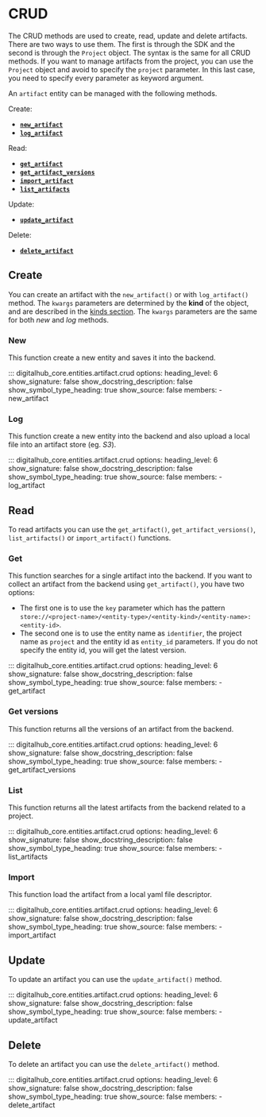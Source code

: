 # CRUD

The CRUD methods are used to create, read, update and delete artifacts. There are two ways to use them.
The first is through the SDK and the second is through the `Project` object.
The syntax is the same for all CRUD methods. If you want to manage artifacts from the project, you can use the `Project` object and avoid to specify the `project` parameter. In this last case, you need to specify every parameter as keyword argument.

An `artifact` entity can be managed with the following methods.

Create:

- [**`new_artifact`**](#new)
- [**`log_artifact`**](#log)

Read:

- [**`get_artifact`**](#get)
- [**`get_artifact_versions`**](#get-versions)
- [**`import_artifact`**](#import)
- [**`list_artifacts`**](#list)

Update:

- [**`update_artifact`**](#update)

Delete:

- [**`delete_artifact`**](#delete)

## Create

You can create an artifact with the `new_artifact()` or with `log_artifact()` method.
The `kwargs` parameters are determined by the **kind** of the object, and are described in the [kinds section](kinds.md).
The `kwargs` parameters are the same for both *new* and *log* methods.

### New

This function create a new entity and saves it into the backend.

::: digitalhub_core.entities.artifact.crud
    options:
        heading_level: 6
        show_signature: false
        show_docstring_description: false
        show_symbol_type_heading: true
        show_source: false
        members:
            - new_artifact

### Log

This function create a new entity into the backend and also upload a local file into an artifact store (eg. *S3*).

::: digitalhub_core.entities.artifact.crud
    options:
        heading_level: 6
        show_signature: false
        show_docstring_description: false
        show_symbol_type_heading: true
        show_source: false
        members:
            - log_artifact

## Read

To read artifacts you can use the `get_artifact()`, `get_artifact_versions()`, `list_artifacts()` or `import_artifact()` functions.

### Get

This function searches for a single artifact into the backend.
If you want to collect an artifact from the backend using `get_artifact()`, you have two options:

- The first one is to use the `key` parameter which has the pattern `store://<project-name>/<entity-type>/<entity-kind>/<entity-name>:<entity-id>`.
- The second one is to use the entity name as `identifier`, the project name as `project` and the entity id as `entity_id` parameters. If you do not specify the entity id, you will get the latest version.

::: digitalhub_core.entities.artifact.crud
    options:
        heading_level: 6
        show_signature: false
        show_docstring_description: false
        show_symbol_type_heading: true
        show_source: false
        members:
            - get_artifact

### Get versions

This function returns all the versions of an artifact from the backend.

::: digitalhub_core.entities.artifact.crud
    options:
        heading_level: 6
        show_signature: false
        show_docstring_description: false
        show_symbol_type_heading: true
        show_source: false
        members:
            - get_artifact_versions

### List

This function returns all the latest artifacts from the backend related to a project.

::: digitalhub_core.entities.artifact.crud
    options:
        heading_level: 6
        show_signature: false
        show_docstring_description: false
        show_symbol_type_heading: true
        show_source: false
        members:
            - list_artifacts

### Import

This function load the artifact from a local yaml file descriptor.

::: digitalhub_core.entities.artifact.crud
    options:
        heading_level: 6
        show_signature: false
        show_docstring_description: false
        show_symbol_type_heading: true
        show_source: false
        members:
            - import_artifact

## Update

To update an artifact you can use the `update_artifact()` method.

::: digitalhub_core.entities.artifact.crud
    options:
        heading_level: 6
        show_signature: false
        show_docstring_description: false
        show_symbol_type_heading: true
        show_source: false
        members:
            - update_artifact

## Delete

To delete an artifact you can use the `delete_artifact()` method.

::: digitalhub_core.entities.artifact.crud
    options:
        heading_level: 6
        show_signature: false
        show_docstring_description: false
        show_symbol_type_heading: true
        show_source: false
        members:
            - delete_artifact
